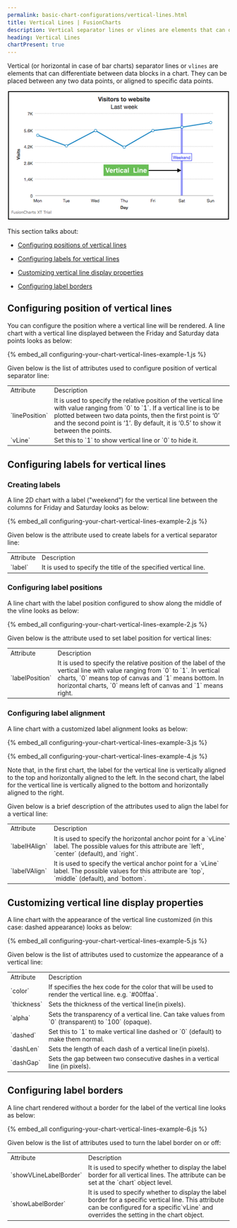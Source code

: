 ```yaml
---
permalink: basic-chart-configurations/vertical-lines.html
title: Vertical Lines | FusionCharts
description: Vertical separator lines or vlines are elements that can differentiate between data blocks in a chart. They can be placed between any two data points
heading: Vertical Lines
chartPresent: true
---
```


Vertical (or horizontal in case of bar charts) separator lines or `vlines` are elements that can differentiate between data blocks in a chart. They can be placed between any two data points, or aligned to specific data points.

![Vertical Lines](/assets/images/vertical_lines.png)

This section talks about:

* <a href="/basic-chart-configurations/vertical-lines#configuring-position-of-vertical-lines" class="smoth-scroll">Configuring positions of vertical lines</a>

* <a href="/basic-chart-configurations/vertical-lines#configuring-labels-for-vertical-lines" class="smoth-scroll">Configuring labels for vertical lines</a>

* <a href="/basic-chart-configurations/vertical-lines#customizing-vertical-line-display-properties" class="smoth-scroll">Customizing vertical line display properties</a>

* <a href="/basic-chart-configurations/vertical-lines#configuring-label-borders" class="smoth-scroll">Configuring label borders</a>

## Configuring position of vertical lines

You can configure the position where a vertical line will be rendered. A line chart with a vertical line displayed between the Friday and Saturday data points looks as below:

{% embed_all configuring-your-chart-vertical-lines-example-1.js %}

Given below is the list of attributes used to configure position of vertical separator line:

<table>
  <tr>
    <td>Attribute</td>
    <td>Description</td>
  </tr>
  <tr>
    <td>`linePosition`</td>
    <td>It is used to specify the relative position of the vertical line with value ranging from `0` to `1`. If a vertical line is to be plotted between two data points, then the first point is ‘0’ and the second point is ‘1’. By default, it is ‘0.5’ to show it between the points.</td>
  </tr>
  <tr>
    <td>`vLine`</td>
    <td>Set this to `1` to show vertical line or `0` to hide it.</td>
  </tr>
</table>






## Configuring labels for vertical lines

### Creating labels

A line 2D chart with a label ("weekend") for the vertical line between the columns for Friday and Saturday looks as below:

{% embed_all configuring-your-chart-vertical-lines-example-2.js %}

Given below is the attribute used to create labels for a vertical separator line:

<table>
  <tr>
    <td>Attribute</td>
    <td>Description</td>
  </tr>
  <tr>
    <td>`label`</td>
    <td>It is used to specify the title of the specified vertical line.</td>
  </tr>
</table>






### Configuring label positions

A line chart with the label position configured to show along the middle of the vline looks as below:

{% embed_all configuring-your-chart-vertical-lines-example-2.js %}

Given below is the attribute used to set label position for vertical lines:

<table>
  <tr>
    <td>Attribute</td>
    <td>Description</td>
  </tr>
  <tr>
    <td>`labelPosition`</td>
    <td>It is used to specify the relative position of the label of the vertical line with value ranging from `0` to `1`. In vertical charts, `0` means top of canvas and `1` means bottom. In horizontal charts, `0` means left of canvas and `1` means right.</td>
  </tr>
</table>






### Configuring label alignment

A line chart with a customized label alignment looks as below:

{% embed_all configuring-your-chart-vertical-lines-example-3.js %}

{% embed_all configuring-your-chart-vertical-lines-example-4.js %}

Note that, in the first chart, the label for the vertical line is vertically aligned to the top and horizontally aligned to the left. In the second chart, the label for the vertical line is vertically aligned to the bottom and horizontally aligned to the right.

Given below is a brief description of the attributes used to align the label for a vertical line:

<table>
  <tr>
    <td>Attribute</td>
    <td>Description</td>
  </tr>
  <tr>
    <td>`labelHAlign`</td>
    <td>It is used to specify the horizontal anchor point for a `vLine` label. The possible values for this attribute are `left`, `center` (default), and `right`.</td>
  </tr>
  <tr>
    <td>`labelVAlign`</td>
    <td>It is used to specify the vertical anchor point for a `vLine` label. The possible values for this attribute are `top`, `middle` (default), and `bottom`.</td>
  </tr>
</table>








## Customizing vertical line display properties

A line chart with the appearance of the vertical line customized (in this case: dashed appearance) looks as below:

{% embed_all configuring-your-chart-vertical-lines-example-5.js %}

Given below is the list of attributes used to customize the appearance of a vertical line:

<table>
  <tr>
    <td>Attribute</td>
    <td>Description</td>
  </tr>
  <tr>
    <td>`color`</td>
    <td>If specifies the hex code for the color that will be used to render the vertical line. e.g. `#00ffaa`.</td>
  </tr>
  <tr>
    <td>`thickness`</td>
    <td>Sets the thickness of the vertical line(in pixels).</td>
  </tr>
  <tr>
    <td>`alpha`</td>
    <td>Sets the transparency of a vertical line. Can take values from `0` (transparent) to `100` (opaque).</td>
  </tr>
  <tr>
    <td>`dashed`</td>
    <td>Set this to `1` to make vertical line dashed or `0` (default) to make them normal.</td>
  </tr>
  <tr>
    <td>`dashLen`</td>
    <td>Sets the length of each dash of a vertical line(in pixels).</td>
  </tr>
  <tr>
    <td>`dashGap`</td>
    <td>Sets the gap between two consecutive dashes in a vertical line (in pixels).</td>
  </tr>
</table>






## Configuring label borders

A line chart rendered without a border for the label of the vertical line looks as below:

{% embed_all configuring-your-chart-vertical-lines-example-6.js %}

Given below is the list of attributes used to turn the label border on or off:

<table>
  <tr>
    <td>Attribute</td>
    <td>Description</td>
  </tr>
  <tr>
    <td>`showVLineLabelBorder`</td>
    <td>It is used to specify whether to display the label border for all vertical lines. The attribute can be set at the `chart` object level.</td>
  </tr>
  <tr>
    <td>`showLabelBorder`</td>
    <td>It is used to specify whether to display the label border for a specific vertical line. This attribute can be configured for a specific`vLine` and overrides the setting in the chart object.</td>
  </tr>
</table>





